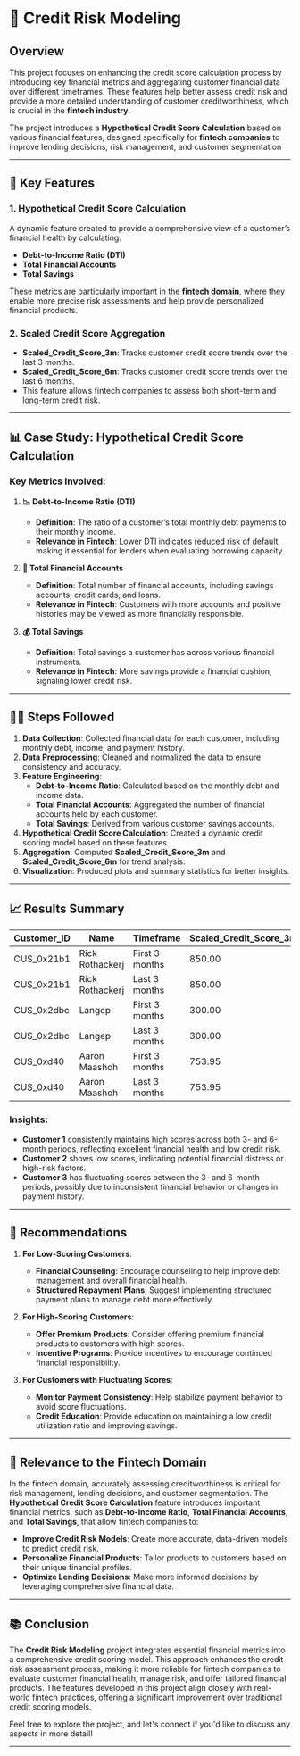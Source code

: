 # 🏦 Credit Risk Modeling

## Overview
This project focuses on enhancing the credit score calculation process by introducing key financial metrics and aggregating customer financial data over different timeframes. These features help better assess credit risk and provide a more detailed understanding of customer creditworthiness, which is crucial in the **fintech industry**.

The project introduces a **Hypothetical Credit Score Calculation** based on various financial features, designed specifically for **fintech companies** to improve lending decisions, risk management, and customer segmentation

---

## 🚀 Key Features
### 1. Hypothetical Credit Score Calculation
A dynamic feature created to provide a comprehensive view of a customer’s financial health by calculating:
- **Debt-to-Income Ratio (DTI)**
- **Total Financial Accounts**
- **Total Savings**

These metrics are particularly important in the **fintech domain**, where they enable more precise risk assessments and help provide personalized financial products.

### 2. Scaled Credit Score Aggregation
- **Scaled_Credit_Score_3m**: Tracks customer credit score trends over the last 3 months.
- **Scaled_Credit_Score_6m**: Tracks customer credit score trends over the last 6 months.
- This feature allows fintech companies to assess both short-term and long-term credit risk.

---

## 📊 Case Study: Hypothetical Credit Score Calculation

### Key Metrics Involved:
1. **📉 Debt-to-Income Ratio (DTI)**
   - **Definition**: The ratio of a customer’s total monthly debt payments to their monthly income.
   - **Relevance in Fintech**: Lower DTI indicates reduced risk of default, making it essential for lenders when evaluating borrowing capacity.

2. **💼 Total Financial Accounts**
   - **Definition**: Total number of financial accounts, including savings accounts, credit cards, and loans.
   - **Relevance in Fintech**: Customers with more accounts and positive histories may be viewed as more financially responsible.

3. **💰 Total Savings**
   - **Definition**: Total savings a customer has across various financial instruments.
   - **Relevance in Fintech**: More savings provide a financial cushion, signaling lower credit risk.

---

## 🧑‍💻 Steps Followed
1. **Data Collection**: Collected financial data for each customer, including monthly debt, income, and payment history.
2. **Data Preprocessing**: Cleaned and normalized the data to ensure consistency and accuracy.
3. **Feature Engineering**:
   - **Debt-to-Income Ratio**: Calculated based on the monthly debt and income data.
   - **Total Financial Accounts**: Aggregated the number of financial accounts held by each customer.
   - **Total Savings**: Derived from various customer savings accounts.
4. **Hypothetical Credit Score Calculation**: Created a dynamic credit scoring model based on these features.
5. **Aggregation**: Computed **Scaled_Credit_Score_3m** and **Scaled_Credit_Score_6m** for trend analysis.
6. **Visualization**: Produced plots and summary statistics for better insights.

---

## 📈 Results Summary

| Customer_ID | Name              | Timeframe        | Scaled_Credit_Score_3m | Scaled_Credit_Score_6m |
|-------------|-------------------|------------------|------------------------|------------------------|
| CUS_0x21b1  | Rick Rothackerj    | First 3 months   | 850.00                 | 850.00                 |
| CUS_0x21b1  | Rick Rothackerj    | Last 3 months    | 850.00                 | 850.00                 |
| CUS_0x2dbc  | Langep            | First 3 months   | 300.00                 | 300.00                 |
| CUS_0x2dbc  | Langep            | Last 3 months    | 300.00                 | 300.00                 |
| CUS_0xd40   | Aaron Maashoh      | First 3 months   | 753.95                 | 516.99                 |
| CUS_0xd40   | Aaron Maashoh      | Last 3 months    | 753.95                 | 516.99                 |

### Insights:
- **Customer 1** consistently maintains high scores across both 3- and 6-month periods, reflecting excellent financial health and low credit risk.
- **Customer 2** shows low scores, indicating potential financial distress or high-risk factors.
- **Customer 3** has fluctuating scores between the 3- and 6-month periods, possibly due to inconsistent financial behavior or changes in payment history.

---

## 📢 Recommendations

1. **For Low-Scoring Customers**:
   - **Financial Counseling**: Encourage counseling to help improve debt management and overall financial health.
   - **Structured Repayment Plans**: Suggest implementing structured payment plans to manage debt more effectively.

2. **For High-Scoring Customers**:
   - **Offer Premium Products**: Consider offering premium financial products to customers with high scores.
   - **Incentive Programs**: Provide incentives to encourage continued financial responsibility.

3. **For Customers with Fluctuating Scores**:
   - **Monitor Payment Consistency**: Help stabilize payment behavior to avoid score fluctuations.
   - **Credit Education**: Provide education on maintaining a low credit utilization ratio and improving savings.

---

## 💼 Relevance to the Fintech Domain
In the fintech domain, accurately assessing creditworthiness is critical for risk management, lending decisions, and customer segmentation. The **Hypothetical Credit Score Calculation** feature introduces important financial metrics, such as **Debt-to-Income Ratio**, **Total Financial Accounts**, and **Total Savings**, that allow fintech companies to:
- **Improve Credit Risk Models**: Create more accurate, data-driven models to predict credit risk.
- **Personalize Financial Products**: Tailor products to customers based on their unique financial profiles.
- **Optimize Lending Decisions**: Make more informed decisions by leveraging comprehensive financial data.

---

## 📚 Conclusion
The **Credit Risk Modeling** project integrates essential financial metrics into a comprehensive credit scoring model. This approach enhances the credit risk assessment process, making it more reliable for fintech companies to evaluate customer financial health, manage risk, and offer tailored financial products. The features developed in this project align closely with real-world fintech practices, offering a significant improvement over traditional credit scoring models.

Feel free to explore the project, and let's connect if you'd like to discuss any aspects in more detail!

---
